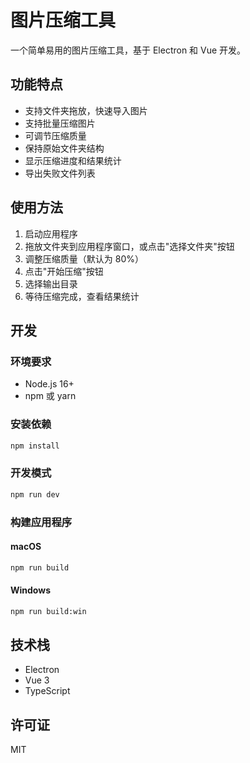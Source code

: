 # 图片压缩工具

一个简单易用的图片压缩工具，基于 Electron 和 Vue 开发。

## 功能特点

- 支持文件夹拖放，快速导入图片
- 支持批量压缩图片
- 可调节压缩质量
- 保持原始文件夹结构
- 显示压缩进度和结果统计
- 导出失败文件列表

## 使用方法

1. 启动应用程序
2. 拖放文件夹到应用程序窗口，或点击"选择文件夹"按钮
3. 调整压缩质量（默认为 80%）
4. 点击"开始压缩"按钮
5. 选择输出目录
6. 等待压缩完成，查看结果统计

## 开发

### 环境要求

- Node.js 16+
- npm 或 yarn

### 安装依赖

```bash
npm install
```

### 开发模式

```bash
npm run dev
```

### 构建应用程序

#### macOS

```bash
npm run build
```

#### Windows

```bash
npm run build:win
```

## 技术栈

- Electron
- Vue 3
- TypeScript


## 许可证

MIT

